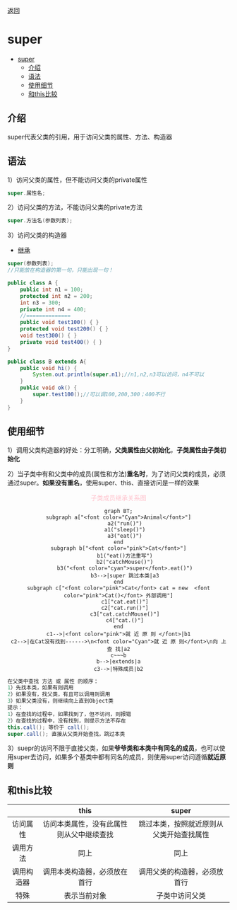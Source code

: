 [返回](面向对象编程.md)

# super

- [super](#super)
  - [介绍](#介绍)
  - [语法](#语法)
  - [使用细节](#使用细节)
  - [和this比较](#和this比较)


## 介绍
super代表父类的引用，用于访问父类的属性、方法、构造器


## 语法
1）访问父类的属性，但不能访问父类的private属性
```java
super.属性名;
```
2）访问父类的方法，不能访问父类的private方法
```java
super.方法名(参数列表);
```
3）访问父类的构造器
- [继承](继承.md#使用细节)
```java
super(参数列表);
//只能放在构造器的第一句，只能出现一句！
```

```java
public class A {
    public int n1 = 100;
    protected int n2 = 200;
    int n3 = 300;
    private int n4 = 400;
    //==============
    public void test100() { }
    protected void test200() { }
    void test300() { }
    private void test400() { }
}

public class B extends A{
    public void hi() {
        System.out.println(super.n1);//n1,n2,n3可以访问，n4不可以
    }
    public void ok() {
        super.test100();//可以调100,200,300；400不行
    }
}
```
## 使用细节
1）调用父类构造器的好处：分工明确，**父类属性由父初始化**，**子类属性由子类初始化**  

2）当子类中有和父类中的成员(属性和方法)**重名时**，为了访问父类的成员，必须通过super。**如果没有重名**，使用super、this、直接访问是一样的效果

<center> 
<font color="pink">子类成员继承关系图</font>

```mermaid
graph BT;
subgraph a["<font color="Cyan">Animal</font>"]
    a2("run()")
    a1("sleep()")
    a3("eat()")
end
subgraph b["<font color="pink">Cat</font>"]
    b1("eat()方法重写")
    b2("catchMouse()")
    b3("<font color="cyan">super</font>.eat()")
    b3-->|super 跳过本类|a3
end
subgraph c["<font color="pink">Cat</font> cat = new  <font color="pink">Cat()</font> 外部调用"]
    c1["cat.eat()"]
    c2["cat.run()"]
    c3["cat.catchMouse()"]
    c4["cat.()"]
end
c1-->|<font color="pink">就 近 原 则 </font>|b1
c2-->|在Cat没有找到------>\n<font color="Cyan">就 近 原 则</font>\n向 上 查 找|a2
c~~~b
b-->|extends|a
c3-->|特殊成员|b2
```
</center>

```java
在父类中查找 方法 或 属性 的顺序：
1）先找本类，如果有则调用
2）如果没有，找父类，有且可以调用则调用
3）如果父类没有，则继续向上直到Object类
提示：
1）在查找的过程中，如果找到了，但不访问，则报错
2）在查找的过程中，没有找到，则提示方法不存在
this.call(); 等价于 call();
super.call(); 直接从父类开始查找，跳过本类
```

3）suepr的访问不限于直接父类，如果**爷爷类和本类中有同名的成员**，也可以使用super去访问，如果多个基类中都有同名的成员，则使用super访问遵循**就近原则**

## 和this比较

||this|super|
|:-:|:-:|:-:|
|访问属性|访问本类属性，没有此属性则从父中继续查找|跳过本类，按照就近原则从父类开始查找属性|
|调用方法|同上|同上|
|调用构造器|调用本类构造器，必须放在首行|调用父类的构造器，必须放首行|
|特殊|表示当前对象|子类中访问父类|

